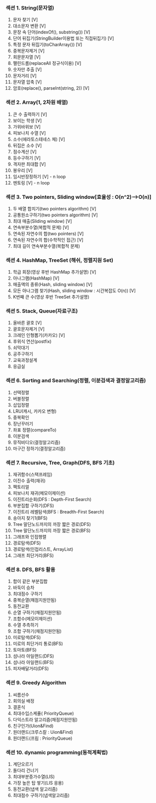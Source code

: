 ### 섹션 1. String(문자열)
1. 문자 찾기 [V]
2. 대소문자 변환 [V]
3. 문장 속 단어(indexOf(), substring()) [V]
4. 단어 뒤집기(StringBuilder이용법 또는 직접뒤집기) [V]
5. 특정 문자 뒤집기(toCharArray()) [V]
6. 중복문자제거 [V]
7. 회문문자열 [V]
8. 팰린드롬(replaceAll 정규식이용) [V]
9. 숫자만 추출 [V]
10. 문자거리 [V]
11. 문자열 압축 [V]
12. 암호(replace(), parseInt(string, 2)) [V]

### 섹션 2. Array(1, 2차원 배열)
1. 큰 수 출력하기 [V]
2. 보이는 학생 [V]
3. 가위바위보 [V]
4. 피보나치 수열 [V]
5. 소수(에라토스테네스 체) [V]
6. 뒤집은 소수 [V]
7. 점수계산 [V]
8. 등수구하기 [V]
9. 격자판 최대합 [V]
10. 봉우리 [V]
11. 임시반장정하기 [V] - n loop 
12. 멘토링 [V] - n loop
 
### 섹션 3. Two pointers, Sliding window[효율성 : O(n^2)-->O(n)]
1. 두 배열 합치기(two pointers algorithm) [V]
2. 공통원소구하기(two pointers algorithm) [V]
3. 최대 매출(Sliding window) [V]
4. 연속부분수열(복합적 문제)  [V]
5. 연속된 자연수의 합(two pointers) [V]
5. 연속된 자연수의 합(수학적인 접근) [V]
6. 최대 길이 연속부분수열(복합적 문제)

### 섹션 4. HashMap, TreeSet (해쉬, 정렬지원 Set)
1. 학급 회장(영상 후반 HashMap 추가설명) [V]
2. 아나그램(HashMap) [V]
3. 매출액의 종류(Hash, sliding window) [V]
4. 모든 아나그램 찾기(Hash, sliding window : 시간복잡도 O(n)) [V]
5. K번째 큰 수(영상 후반 TreeSet 추가설명)

### 섹션 5. Stack, Queue(자료구조)
1. 올바른 괄호 [V]
2. 괄호문자제거 [V]
3. 크레인 인형뽑기(카카오) [V]
4. 후위식 연산(postfix)
5. 쇠막대기
6. 공주구하기
7. 교육과정설계
8. 응급실

### 섹션 6. Sorting and Searching(정렬, 이분검색과 결정알고리즘)
1. 선택정렬
2. 버블정렬
3. 삽입정렬
4. LRU(캐시, 카카오 변형)
5. 중복확인
6. 장난꾸러기
7. 좌표 정렬(compareTo)
8. 이분검색
9. 뮤직비디오(결정알고리즘)
10. 마구간 정하기(결정알고리즘)

### 섹션 7. Recursive, Tree, Graph(DFS, BFS 기초)
1. 재귀함수(스택프레임)
2. 이진수 출력(재귀)
3. 팩토리얼
4. 피보나치 재귀(메모이제이션)
5. 이진트리순회(DFS : Depth-First Search)
6. 부분집합 구하기(DFS)
7. 이진트리 레벨탐색(BFS : Breadth-First Search)
8. 송아지 찾기1(BFS)
9. Tree 말단노드까지의 까장 짧은 경로(DFS)
10. Tree 말단노드까지의 까장 짧은 경로(BFS)
11. 그래프와 인접행렬
12. 경로탐색(DFS)
13. 경로탐색(인접리스트, ArrayList)
14. 그래프 최단거리(BFS)

### 섹션 8. DFS, BFS 활용
1. 합이 같은 부분집합
2. 바둑이 승차
3. 최대점수 구하기
4. 중복순열(채점지원안됨)
5. 동전교환
6. 순열 구하기(채점지원안됨)
7. 조합수(메모이제이션)
8. 수열 추측하기
9. 조합 구하기(채점지원안됨)
10. 미로탐색(DFS)
11. 미로의 최단거리 통로(BFS)
12. 토마토(BFS)
13. 섬나라 아일랜드(DFS)
14. 섬나라 아일랜드(BFS)
15. 피자배달거리(DFS)

### 섹션 9. Greedy Algorithm
1. 씨름선수
2. 회의실 배정
3. 결혼식
4. 최대수입스케쥴( PriorityQueue)
5. 다익스트라 알고리즘(채점지원안됨)
6. 친구인가(Uion&Find)
7. 원더랜드(크루스칼 : Uion&Find)
8. 원더랜드(프림 : PriorityQueue)

### 섹션 10. dynamic programming(동적계획법)
1. 계단오르기
2. 돌다리 건너기
3. 최대부분증가수열(LIS)
4. 가장 높은 탑 쌓기(LIS 응용)
5. 동전교환(냅색 알고리즘)
6. 최대점수 구하기(냅색알고리즘)